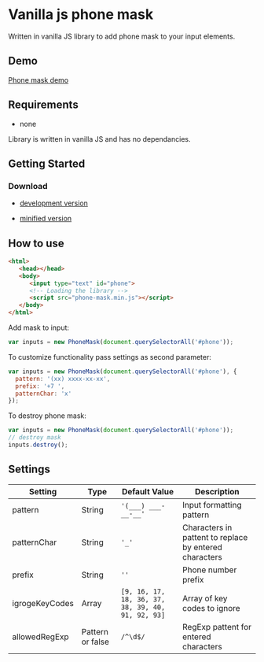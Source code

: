 # Vanilla js phone mask

Written in vanilla JS library to add phone mask to your input elements.

## Demo

[Phone mask demo](http://js-mask.chukancev.ru/)

## Requirements

* none

Library is written in vanilla JS and has no dependancies.

## Getting Started

### Download

* [development version](https://raw.githubusercontent.com/tpmanc/js-mask/1.0.0/js-mask.js)

* [minified version](https://raw.githubusercontent.com/tpmanc/js-mask/1.0.0/js-mask.min.js)

## How to use

```html
<html>
   <head></head>
   <body>
      <input type="text" id="phone">
      <!-- Loading the library -->
      <script src="phone-mask.min.js"></script>
   </body>
</html>
```

Add mask to input:

```javascript
var inputs = new PhoneMask(document.querySelectorAll('#phone'));
```

To customize functionality pass settings as second parameter:

```javascript
var inputs = new PhoneMask(document.querySelectorAll('#phone'), {
  pattern: '(xx) xxxx-xx-xx',
  prefix: '+7 ',
  patternChar: 'x'
});
```

To destroy phone mask:

```javascript
var inputs = new PhoneMask(document.querySelectorAll('#phone'));
// destroy mask
inputs.destroy();
```

## Settings

|Setting|Type|Default Value|Description|
|---|---|---|---|
|pattern|String|`'(___) ___-__-__'`|Input formatting pattern|
|patternChar|String|`'_'`|Characters in pattent to replace by entered characters|
|prefix|String|`''`|Phone number prefix|
|igrogeKeyCodes|Array|`[9, 16, 17, 18, 36, 37, 38, 39, 40, 91, 92, 93]`|Array of key codes to ignore|
|allowedRegExp|Pattern or false|`/^\d$/`|RegExp pattent for entered characters|

